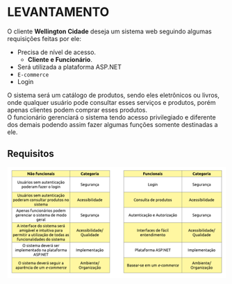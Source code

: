 # LEVANTAMENTO

O cliente <strong>Wellington Cidade</strong> deseja um sistema web seguindo algumas requisições feitas por ele:

- Precisa de nível de acesso.
    - <strong>Cliente e Funcionário</strong>.
- Será utilizada a plataforma ASP.NET
- ``E-commerce``
- Login

O sistema será um catálogo de produtos, sendo eles eletrônicos ou livros, onde qualquer usuário pode consultar esses serviços e produtos, porém apenas clientes podem comprar esses produtos.
<br>
O funcionário gerenciará o sistema tendo acesso privilegiado e diferente dos demais podendo assim fazer algumas funções somente destinadas a ele.

## Requisitos

<img src="requires.png"/>